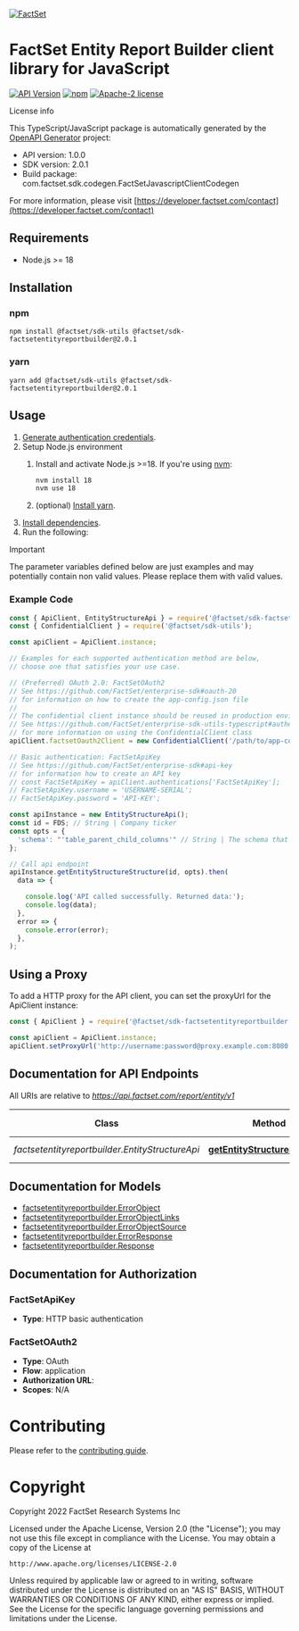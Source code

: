 [![FactSet](https://raw.githubusercontent.com/factset/enterprise-sdk/main/docs/images/factset-logo.svg)](https://www.factset.com)

# FactSet Entity Report Builder client library for JavaScript

[![API Version](https://img.shields.io/badge/api-v1.0.0-blue)](https://developer.factset.com/api-catalog/factset-entity-report-builder-api)
[![npm](https://img.shields.io/badge/npm-v2.0.1-orange)](https://www.npmjs.com/package/@factset/sdk-factsetentityreportbuilder/v/2.0.1)
[![Apache-2 license](https://img.shields.io/badge/license-Apache2-brightgreen.svg)](https://www.apache.org/licenses/LICENSE-2.0)

License info

This TypeScript/JavaScript package is automatically generated by the [OpenAPI Generator](https://openapi-generator.tech) project:

- API version: 1.0.0
- SDK version: 2.0.1
- Build package: com.factset.sdk.codegen.FactSetJavascriptClientCodegen

For more information, please visit [https://developer.factset.com/contact](https://developer.factset.com/contact)

## Requirements

* Node.js >= 18

## Installation

### npm

```shell
npm install @factset/sdk-utils @factset/sdk-factsetentityreportbuilder@2.0.1
```

### yarn

```shell
yarn add @factset/sdk-utils @factset/sdk-factsetentityreportbuilder@2.0.1
```

## Usage

1. [Generate authentication credentials](../../../../README.md#authentication).
2. Setup Node.js environment
   1. Install and activate Node.js >=18. If you're using [nvm](https://github.com/nvm-sh/nvm):

      ```sh
      nvm install 18
      nvm use 18
      ```

   2. (optional) [Install yarn](https://yarnpkg.com/getting-started/install).
3. [Install dependencies](#installation).
4. Run the following:

> [!IMPORTANT]
> The parameter variables defined below are just examples and may potentially contain non valid values. Please replace them with valid values.

### Example Code


```javascript
const { ApiClient, EntityStructureApi } = require('@factset/sdk-factsetentityreportbuilder');
const { ConfidentialClient } = require('@factset/sdk-utils');

const apiClient = ApiClient.instance;

// Examples for each supported authentication method are below,
// choose one that satisfies your use case.

// (Preferred) OAuth 2.0: FactSetOAuth2
// See https://github.com/FactSet/enterprise-sdk#oauth-20
// for information on how to create the app-config.json file
//
// The confidential client instance should be reused in production environments.
// See https://github.com/FactSet/enterprise-sdk-utils-typescript#authentication
// for more information on using the ConfidentialClient class
apiClient.factsetOauth2Client = new ConfidentialClient('/path/to/app-config.json');

// Basic authentication: FactSetApiKey
// See https://github.com/FactSet/enterprise-sdk#api-key
// for information how to create an API key
// const FactSetApiKey = apiClient.authentications['FactSetApiKey'];
// FactSetApiKey.username = 'USERNAME-SERIAL';
// FactSetApiKey.password = 'API-KEY';

const apiInstance = new EntityStructureApi();
const id = FDS; // String | Company ticker
const opts = {
  'schema': "'table_parent_child_columns'" // String | The schema that the data is returned as. The following are descriptions for the accepted values: - table_group_level - STACH 2.0 row organized package format with parent-child relationships represented using STACH group level cell metadata - table_parent_child_columns - STACH 2.0 row organized package format with parent-child relationships represented using STACH parent-child columns - tree - Entities are represented as tree nodes returned in a flat structure, where each parent node contains a children attribute pointing to its child nodes 
};

// Call api endpoint
apiInstance.getEntityStructureStructure(id, opts).then(
  data => {

    console.log('API called successfully. Returned data:');
    console.log(data);
  },
  error => {
    console.error(error);
  },
);

```


## Using a Proxy

To add a HTTP proxy for the API client, you can set the proxyUrl for the ApiClient instance:

```javascript
const { ApiClient } = require('@factset/sdk-factsetentityreportbuilder');

const apiClient = ApiClient.instance;
apiClient.setProxyUrl('http://username:password@proxy.example.com:8080');
```

## Documentation for API Endpoints

All URIs are relative to *https://api.factset.com/report/entity/v1*

Class | Method | HTTP request | Description
------------ | ------------- | ------------- | -------------
*factsetentityreportbuilder.EntityStructureApi* | [**getEntityStructureStructure**](docs/EntityStructureApi.md#getEntityStructureStructure) | **GET** /structure | Entity structure


## Documentation for Models

 - [factsetentityreportbuilder.ErrorObject](docs/ErrorObject.md)
 - [factsetentityreportbuilder.ErrorObjectLinks](docs/ErrorObjectLinks.md)
 - [factsetentityreportbuilder.ErrorObjectSource](docs/ErrorObjectSource.md)
 - [factsetentityreportbuilder.ErrorResponse](docs/ErrorResponse.md)
 - [factsetentityreportbuilder.Response](docs/Response.md)


## Documentation for Authorization



### FactSetApiKey

- **Type**: HTTP basic authentication



### FactSetOAuth2


- **Type**: OAuth
- **Flow**: application
- **Authorization URL**: 
- **Scopes**: N/A


# Contributing

Please refer to the [contributing guide](../../../../CONTRIBUTING.md).

# Copyright

Copyright 2022 FactSet Research Systems Inc

Licensed under the Apache License, Version 2.0 (the "License");
you may not use this file except in compliance with the License.
You may obtain a copy of the License at

    http://www.apache.org/licenses/LICENSE-2.0

Unless required by applicable law or agreed to in writing, software
distributed under the License is distributed on an "AS IS" BASIS,
WITHOUT WARRANTIES OR CONDITIONS OF ANY KIND, either express or implied.
See the License for the specific language governing permissions and
limitations under the License.
